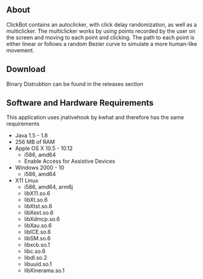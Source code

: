 ## About ##
ClickBot contains an autoclicker, with click delay randomization, as well as a multiclicker. The multiclicker works by using points 
recorded by the user on the screen and moving to each point and clicking. The path to each point is either linear or follows a random
Bezier curve to simulate a more human-like movement. 

## Download ##
Binary Distrubtion can be found in the releases section

## Software and Hardware Requirements ## 
This application uses jnativehook by kwhat and therefore has the same requirements
* Java 1.5 - 1.8
* 256 MB of RAM
* Apple OS X 10.5 - 10.12
    * i586, amd64
    * Enable Access for Assistive Devices
* Windows 2000 - 10
    * i586, amd64
* X11 Linux
    * i586, amd64, arm6j
    * libX11.so.6
    * libXt.so.6
    * libXtst.so.6
    * libXext.so.6
    * libXdmcp.so.6
    * libXau.so.6
    * libICE.so.6
    * libSM.so.6
    * libxcb.so.1
    * libc.so.6
    * libdl.so.2
    * libuuid.so.1
    * libXinerama.so.1
    
    
